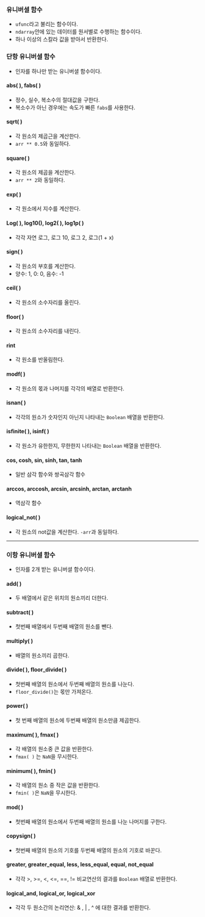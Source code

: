 ### 유니버셜 함수
- `ufunc`라고 불리는 함수이다.
- `ndarray`안에 있는 데이터를 원서별로 수행하는 함수이다.
- 하나 이상의 스칼라 값을 받아서 반환한다.

### 단항 유니버셜 함수
- 인자를 하나만 받는 유니버셜 함수이다.
#### **abs( )**, **fabs( )**
- 정수, 실수, 복소수의 절대값을 구한다.
- 복소수가 아닌 경우에는 속도가 빠른 `fabs`를 사용한다.
#### **sqrt( )**
- 각 원소의 제곱근을 계산한다.
- `arr ** 0.5`와 동일하다.
#### **square( )**
- 각 원소의 제곱을 계산한다.
- `arr ** 2`와 동일하다.
#### **exp( )**
- 각 원소에서 지수를 계산한다.
#### **Log( ), log10(), log2( ), log1p( )**
- 각각 자연 로그, 로그 10, 로그 2, 로그(1 + x)
#### **sign( )**
- 각 원소의 부호를 계산한다.
- 양수: 1, 0: 0, 음수: -1
#### **ceil( )**
- 각 원소의 소수자리를 올린다.
#### **floor( )**
- 각 원소의 소수자리를 내린다.
#### **rint**
- 각 원소를 반올림한다.
#### **modf( )**
- 각 원소의 몫과 나머지를 각각의 배열로 반환한다.
#### **isnan( )**
- 각각의 원소가 숫자인지 아닌지 나타내는 `Boolean` 배열을 반환한다.
#### **isfinite( ), isinf( )**
- 각 원소가 유한한지, 무한한지 나타내는 `Boolean` 배열을 반환한다.
#### **cos, cosh, sin, sinh, tan, tanh**
- 일반 삼각 함수와 쌍곡삼각 함수
#### **arccos, arccosh, arcsin, arcsinh, arctan, arctanh**
- 역삼각 함수
#### **logical_not( )**
  - 각 원소의 not값을 계산한다. `-arr`과 동일하다.

---

### 이항 유니버셜 함수
- 인자를 2개 받는 유니버셜 함수이다.
#### **add( )**
- 두 배열에서 같은 위치의 원소끼리 더한다.
#### **subtract( )**
- 첫번째 배열에서 두번째 배열의 원소를 뺀다.
#### **multiply( )**
- 배열의 원소끼리 곱한다.
#### **divide( ), floor_divide( )**
- 첫번째 배열의 원소에서 두번째 배열의 원소를 나눈다.
- `floor_divide()`는 몫만 가져온다.
#### **power( )**
- 첫 번째 배열의 원소에 두번째 배열의 원소만큼 제곱한다.
#### **maximum( ), fmax( )**
- 각 배열의 원소중 큰 값을 반환한다.
- `fmax( )` 는 `NaN`을 무시한다.
#### **minimum( ), fmin( )**
- 각 배열의 원소 중 작은 값을 반환한다.
- `fmin( )`은 `NaN`을 무시한다.
#### **mod( )**
- 첫번째 배열의 원소에서 두번째 배열의 원소를 나눈 나머지를 구한다.
#### **copysign( )**
- 첫번째 배열의 원소의 기호를 두번째 배열의 원소의 기호로 바꾼다.
#### **greater, greater_equal, less, less_equal, equal, not_equal**
- 각각 >, >=, <, <=, ==, != 비교연산의 결과를 `Boolean` 배열로 반환한다.
#### **logical_and, logical_or, logical_xor**
- 각각 두 원소간의 논리연산:  & , | , ^ 에 대한 결과를 반환한다.